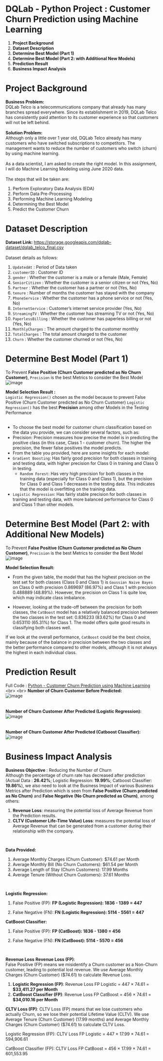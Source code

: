 # DQLab - Python Project : Customer Churn Prediction using Machine Learning
1. **Project Background**
2. **Dataset Description**
3. **Determine Best Model (Part 1)**
4. **Determine Best Model (Part 2: with Additional New Models)**
5. **Prediction Result**
6. **Business Impact Analysis**

# Project Background
**Business Problem:**
<br>DQLab Telco is a telecommunications company that already has many branches spread everywhere. Since its establishment in 2019, DQLab Telco has consistently paid attention to its customer experience so that customers will not be left behind.
<br>
<br> **Solution Problem:**
<br>Although only a little over 1 year old, DQLab Telco already has many customers who have switched subscriptions to competitors. The management wants to reduce the number of customers who switch (churn) by using machine learning.
<br>
<br>As a data scientist, I am asked to create the right model. In this assignment, I will do Machine Learning Modeling using June 2020 data.
<br>
<br>The steps that will be taken are:
1.    Perform Exploratory Data Analysis (EDA)
2.    Perform Data Pre-Processing
3.    Performing Machine Learning Modeling
4.    Determining the Best Model
5.    Predict the Customer Churn

# Dataset Description
**Dataset Link:** https://storage.googleapis.com/dqlab-dataset/dqlab_telco_final.csv
<br>
<br>Dataset details as follows:

1. `UpdatedAt` : Period of Data taken
2. `customerID` : Customer ID
3. `gender` : Whether the customer is a male or a female (Male, Female)
4. `SeniorCitizen` : Whether the customer is a senior citizen or not (Yes, No)
5. `Partner` : Whether the customer has a partner or not (Yes, No)
6. `tenure` : Number of months the customer has stayed with the company
7. `PhoneService` : Whether the customer has a phone service or not (Yes, No)
8. `InternetService` : Customer’s internet service provider (Yes, No)
9. `StreamingTV` : Whether the customer has streaming TV or not (Yes, No)
10. `PaperlessBilling` : Whether the customer has paperless billing or not (Yes, No)
11. `MonthlyCharges` : The amount charged to the customer monthly
12. `TotalCharges` : The total amount charged to the customer
13. `Churn` : Whether the customer churned or not (Yes, No)

# Determine Best Model (Part 1)
To Prevent **False Positive (Churn Customer predicted as No Churn Customer)**, `Precision` is the best Metrics to consider the Best Model
![image](https://github.com/user-attachments/assets/8ae33754-3f3f-4bd5-8f81-c6cc9dc41493)


**Model Selection Result :**
<br>`Logistic Regression()` chosen as the model because to prevent False Positive (Churn Customer predicted as No Churn Customer) `Logistic Regression()` has the best **Precision** among other Models in the Testing Performance
<br>
<br>
- To choose the best model for customer churn classification based on the data you provide, we can consider several factors, such as:
-	Precision: Precision measures how precise the model is in predicting the positive class (in this case, Class 1 - customer churn). The higher the precision, the fewer false positives the model predicts.
-	From the table you provided, here are some insights for each model:
  -	`Gradient Boosting`: Has fairly good precision for both classes in training and testing data, with higher precision for Class 0 in training and Class 0 in testing.
	- `Random Forest`: Has very high precision for both classes in the training data (especially for Class 0 and Class 1), but the precision for Class 0 and Class 1 decreases in the testing data. This indicates that the model is overfitting on the training data.
  -	`Logistic Regression`: Has fairly stable precision for both classes in training and testing data, with more balanced performance for Class 0 and Class 1 than other models.

# Determine Best Model (Part 2: with Additional New Models)
To Prevent **False Positive (Churn Customer predicted as No Churn Customer)**, `Precision` is the best Metrics to consider the Best Model
![image](https://github.com/user-attachments/assets/fe2d8f92-ac60-4a9a-9334-e9b39cb81919)


**Model Selection Result:**
- From the given table, the model that has the highest precision on the test set for both classes (Class 0 and Class 1) is `Gaussian Naive Bayes` on Class 0 with precision 0.869697 (86.97%) and Class 1 with precision 0.488889 (48.89%). However, the precision on Class 1 is quite low, which may indicate class imbalance.

- However, looking at the trade-off between the precision for both classes, the `CatBoost` model has a relatively balanced precision between the two classes in the test set: 0.836233 (83.62%) for Class 0 and 0.653110 (65.31%) for Class 1. The model offers quite good results in classifying both classes well.

If we look at the overall performance, `CatBoost` could be the best choice, mainly because of the balance in precision between the two classes and the better performance compared to other models, although it is not always the highest in each individual class.

# Prediction Result
Full Code : [Python - Customer Churn Prediction using Machine Learning](https://github.com/oktaviorezap/Customer-Churn-Prediction-using-Machine-Learning/blob/main/(Full_Code)_DQLab_Customer_Churn_Prediction_Using_Machine_Learning.ipynb)
<br>
<br> **Number of Churn Customer Before Predicted:**
<br>![image](https://github.com/user-attachments/assets/e535b023-ba95-41f7-ab98-3d577228c8be)
<br>
<br>
<br> **Number of Churn Customer After Predicted (Logistic Regression):**
<br>![image](https://github.com/user-attachments/assets/83a3222c-1f1a-4d8e-a1e5-b9bb249d0d71)
<br>
<br>
<br> **Number of Churn Customer After Predicted (Catboost Classifier):**
<br>![image](https://github.com/user-attachments/assets/d35a27b9-3adb-4fe4-909f-9e9aa0f12042)

# Business Impact Analysis
**Business Objective** : Reducing the Number of Churn
<br>Although the percentage of churn rate has decreased after prediction (Actual Data : **26.42%**; Logistic Regression: **19.99%**; Catboost Classifier: **19.86%**), we also need to look at the Business Impact of various Business Metrics after Prediction which is seen from **False Positive (Churn predicted as No Churn)** and **False Negative (No Churn predicted as Churn)**, among others: 
1. **Revenue Loss**: measuring the potential loss of Average Revenue from the Prediction results.
2. **CLTV (Customer Life-Time Value) Loss**: measures the potential loss of Average Revenue that can be generated from a customer during their relationship with the company.
<br>

**Data Provided:**
1.    Average Monthly Charges (Churn Customer): $74.61 per Month
2.    Average Monthly Bill (No Churn Customers): $61.54 per Month
3.    Average Length of Stay (Churn Customers): 17.99 Months
4.    Average Tenure (Without Churn Customers): 37.61 Months
<br>

**Logistic Regression:**
1. False Positive (FP): **FP (Logistic Regression): 1836 - 1389 = 447**

2. False Negative (FN): **FN (Logistic Regression): 5114 - 5561 = 447**

**CatBoost Classifier:**
1. False Positive (FP): **FP (CatBoost): 1836 - 1380 = 456**

2. False Negative (FN): **FN (CatBoost): 5114 - 5570 = 456**
<br>

**Revenue Loss**
**Revenue Loss (FP)**:
<br>False Positive (FP) means we misidentify a Churn customer as a Non-Churn customer, leading to potential lost revenue. We use Average Monthly Charges (Churn Customer) ($74.61) to calculate Revenue Loss.
1. **Logistic Regression (FP)**: Revenue Loss FP Logistic = 447 × 74.61 = **$33,411.27 per Month**
2. **CatBoost Classifier (FP)**: Revenue Loss FP CatBoost = 456 × 74.61 = **$34,010.16 per Month**

**CLTV Loss (FP)**:
CLTV Loss (FP) means that we lose customers who actually Churn, so we lose their potential Lifetime Value (CLTV). We use Average Tenure (Churn Customer) (17.99 months) and Average Monthly Charges (Churn Customer) ($74.61) to calculate CLTV Loss.

Logistic Regression (FP):
CLTV Loss FP Logistic = 447 × 17.99 × 74.61 = 594,906.61

CatBoost Classifier (FP):
CLTV Loss FP CatBoost = 456 × 17.99 × 74.61 = 601,553.95



